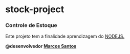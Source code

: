 # stock-project

<h3>Controle de Estoque</h3>

<p>Este projeto tem a finalidade aprendizagem do <a href="https://nodejs.org/en/">NODEJS.</a> </p>

<strong>@desenvolvedor <a href="https://github.com/marcosadr/"> Marcos Santos</a> </strong>